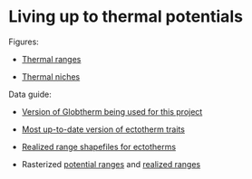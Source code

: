 # Living up to thermal potentials
Figures:
- [Thermal ranges](https://github.com/nicole-a-moore/living-up-to-thermal-potentials/tree/master/figures/range-plots) 

- [Thermal niches](https://github.com/nicole-a-moore/living-up-to-thermal-potentials/tree/master/figures/thermal-dimension) 

Data guide:

- [Version of Globtherm being used for this project](https://github.com/nicole-a-moore/living-up-to-thermal-potentials/blob/master/data-raw/globtherm_full_dataset_2019.csv) 

- [Most up-to-date version of ectotherm traits](https://github.com/nicole-a-moore/living-up-to-thermal-potentials/blob/master/data-processed/globtherm_traits_collated_180617_ectotherms-with-limits_filled.csv)

- [Realized range shapefiles for ectotherms](https://github.com/nicole-a-moore/living-up-to-thermal-potentials/blob/master/data-processed/realized-ranges_unsplit.shp)

- Rasterized [potential ranges](https://github.com/nicole-a-moore/living-up-to-thermal-potentials/blob/master/data-processed/potential_ranges_notcutatequator_dormancy.rds) and [realized ranges](https://github.com/nicole-a-moore/living-up-to-thermal-potentials/blob/master/data-processed/rasterized_rrs.rds)
